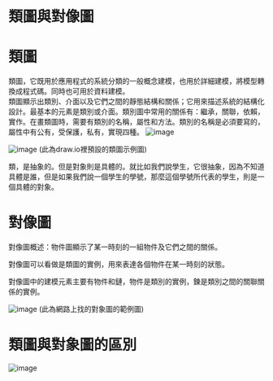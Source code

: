 # 類圖與對像圖

# 類圖

類圖，它既用於應用程式的系統分類的一般概念建模，也用於詳細建模，將模型轉換成程式碼。同時也可用於資料建模。          
類圖顯示出類別、介面以及它們之間的靜態結構和關係；它用來描述系統的結構化設計。最基本的元素是類別或介面。類別圖中常用的關係有：繼承，關聯，依賴，實作。在畫類圖時，需要有類別的名稱，屬性和方法。類別的名稱是必須要寫的，屬性中有公有，受保護，私有，實現四種。
![image](https://github.com/zzxxoo0717/software-engineering/assets/71486133/9fe0bc58-0a44-4ec4-b525-7934ec26bb31)


![image](https://github.com/zzxxoo0717/software-engineering/assets/71486133/6c1adca6-67f7-42b5-8764-5dff4814eb14)
(此為draw.io裡預設的類圖示例圖)

類，是抽象的。但是對象則是具體的。就比如我們說學生，它很抽象，因為不知道具體是誰，但是如果我們說一個學生的學號，那麼這個學號所代表的學生，則是一個具體的對象。

# 對像圖

對像圖概述：物件圖顯示了某一時刻的一組物件及它們之間的關係。

對像圖可以看做是類圖的實例，用來表達各個物件在某一時刻的狀態。

對像圖中的建模元素主要有物件和鏈，物件是類別的實例，鍊是類別之間的關聯關係的實例。

![image](https://github.com/zzxxoo0717/software-engineering/assets/71486133/bd5646c7-e16a-491d-84fc-339ae716f7b1)
(此為網路上找的對象圖的範例圖)


# 類圖與對象圖的區別

![image](https://github.com/zzxxoo0717/software-engineering/assets/71486133/8edba6d5-ada8-46ce-917f-4668ca9c1fba)

